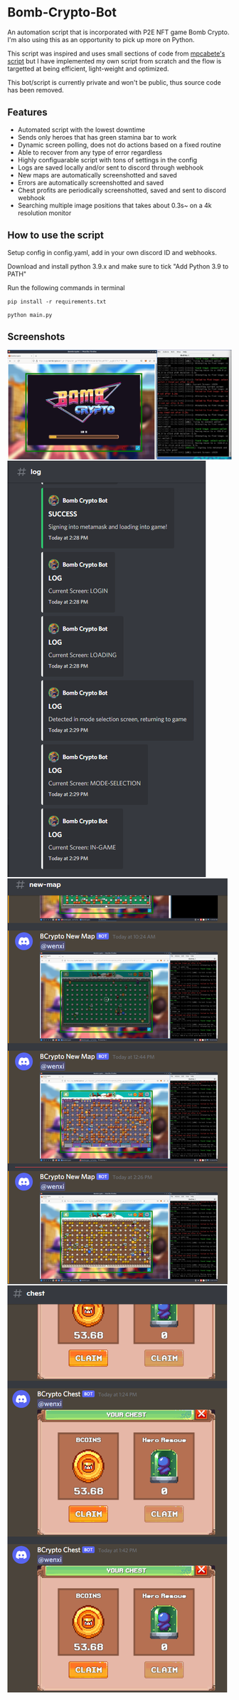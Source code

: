 # Bomb-Crypto-Bot
 
An automation script that is incorporated with P2E NFT game Bomb Crypto. I'm also using this as an opportunity to pick up more on Python.

This script was inspired and uses small sections of code from [mpcabete's script](https://github.com/mpcabete/bombcrypto-bot) but I have implemented my own script from scratch and the flow is targetted at being efficient, light-weight and optimized.

This bot/script is currently private and won't be public, thus source code has been removed.

## **Features**
- Automated script with the lowest downtime
- Sends only heroes that has green stamina bar to work
- Dynamic screen polling, does not do actions based on a fixed routine
- Able to recover from any type of error regardless
- Highly configuarable script with tons of settings in the config
- Logs are saved locally and/or sent to discord through webhook
- New maps are automatically screenshotted and saved
- Errors are automatically screenshotted and saved
- Chest profits are periodically screenshotted, saved and sent to discord webhook
- Searching multiple image positions that takes about 0.3s~ on a 4k resolution monitor

## **How to use the script**

Setup config in config.yaml, add in your own discord ID and webhooks.

Download and install python 3.9.x and make sure to tick "Add Python 3.9 to PATH"

Run the following commands in terminal

```
pip install -r requirements.txt
```

```
python main.py
```

## **Screenshots**
![Script](https://github.com/mawenxi2112/BombCrypto-Bot/blob/main/readme-images/login.png)
![Discord Log](https://github.com/mawenxi2112/BombCrypto-Bot/blob/main/readme-images/log.png)
![Discord New Map](https://github.com/mawenxi2112/BombCrypto-Bot/blob/main/readme-images/map.png)
![Discord Chest Profits](https://github.com/mawenxi2112/BombCrypto-Bot/blob/main/readme-images/chest.png)


